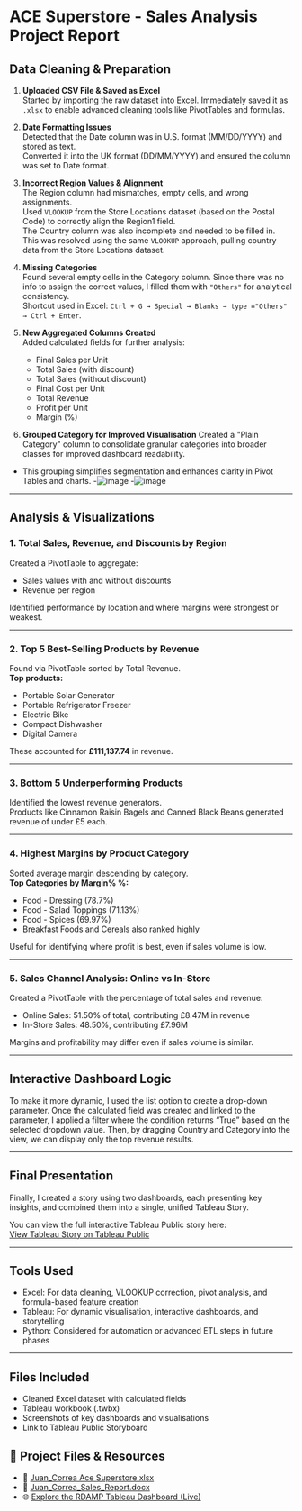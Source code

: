 # ACE Superstore - Sales Analysis Project Report

## Data Cleaning & Preparation

1. **Uploaded CSV File & Saved as Excel**  
   Started by importing the raw dataset into Excel. Immediately saved it as `.xlsx` to enable advanced cleaning tools like PivotTables and formulas.

2. **Date Formatting Issues**  
   Detected that the Date column was in U.S. format (MM/DD/YYYY) and stored as text.  
   Converted it into the UK format (DD/MM/YYYY) and ensured the column was set to Date format.

3. **Incorrect Region Values & Alignment**  
   The Region column had mismatches, empty cells, and wrong assignments.  
   Used `VLOOKUP` from the Store Locations dataset (based on the Postal Code) to correctly align the Region1 field.  
   The Country column was also incomplete and needed to be filled in. This was resolved using the same `VLOOKUP` approach, pulling country data from the Store Locations dataset.

4. **Missing Categories**  
   Found several empty cells in the Category column. Since there was no info to assign the correct values, I filled them with `"Others"` for analytical consistency.  
   Shortcut used in Excel: `Ctrl + G → Special → Blanks → type ="Others" → Ctrl + Enter`.

5. **New Aggregated Columns Created**  
   Added calculated fields for further analysis:
   - Final Sales per Unit  
   - Total Sales (with discount)  
   - Total Sales (without discount)  
   - Final Cost per Unit  
   - Total Revenue  
   - Profit per Unit  
   - Margin (%)
     
6. **Grouped Category for Improved Visualisation**
Created a "Plain Category" column to consolidate granular categories into broader classes for improved dashboard readability.

- This grouping simplifies segmentation and enhances clarity in Pivot Tables and charts.
-![image](https://github.com/user-attachments/assets/8adbd4c3-ce98-442b-b024-45af37a266e4)
-![image](https://github.com/user-attachments/assets/64bc61d9-147c-4b2e-835e-7b8a28002c64)
  
---

## Analysis & Visualizations

### 1. Total Sales, Revenue, and Discounts by Region  
Created a PivotTable to aggregate:
- Sales values with and without discounts  
- Revenue per region  

Identified performance by location and where margins were strongest or weakest.

---

### 2. Top 5 Best-Selling Products by Revenue  
Found via PivotTable sorted by Total Revenue.  
**Top products:**
- Portable Solar Generator  
- Portable Refrigerator Freezer  
- Electric Bike  
- Compact Dishwasher  
- Digital Camera  

These accounted for **£111,137.74** in revenue.

---

### 3. Bottom 5 Underperforming Products  
Identified the lowest revenue generators.  
Products like Cinnamon Raisin Bagels and Canned Black Beans generated revenue of under £5 each.

---

### 4. Highest Margins by Product Category  
Sorted average margin descending by category.  
**Top Categories by Margin% %:**
- Food - Dressing (78.7%)  
- Food - Salad Toppings (71.13%)  
- Food - Spices (69.97%)  
- Breakfast Foods and Cereals also ranked highly  

Useful for identifying where profit is best, even if sales volume is low.

---

### 5. Sales Channel Analysis: Online vs In-Store  
Created a PivotTable with the percentage of total sales and revenue:
- Online Sales: 51.50% of total, contributing £8.47M in revenue  
- In-Store Sales: 48.50%, contributing £7.96M  

Margins and profitability may differ even if sales volume is similar.

---

## Interactive Dashboard Logic

To make it more dynamic, I used the list option to create a drop-down parameter. Once the calculated field was created and linked to the parameter, I applied a filter where the condition returns “True” based on the selected dropdown value. Then, by dragging Country and Category into the view, we can display only the top revenue results.

---

## Final Presentation

Finally, I created a story using two dashboards, each presenting key insights, and combined them into a single, unified Tableau Story.

You can view the full interactive Tableau Public story here:  
[View Tableau Story on Tableau Public](https://public.tableau.com/app/profile/juan.correa./viz/RDAMP-AceSuperstore/AceSuperstoreInsights#1)

---

## Tools Used

- Excel: For data cleaning, VLOOKUP correction, pivot analysis, and formula-based feature creation  
- Tableau: For dynamic visualisation, interactive dashboards, and storytelling  
- Python: Considered for automation or advanced ETL steps in future phases

---

## Files Included

- Cleaned Excel dataset with calculated fields  
- Tableau workbook (.twbx)  
- Screenshots of key dashboards and visualisations  
- Link to Tableau Public Storyboard  

## 🔗 Project Files & Resources

 - 📂 [Juan_Correa Ace Superstore.xlsx](https://github.com/user-attachments/files/21105687/Juan_Correa.Ace.Superstore.xlsx)
 - 📄 [Juan_Correa_Sales_Report.docx](https://github.com/user-attachments/files/21105689/Juan_Correa_Sales_Report.docx)
 - 🌐 [Explore the RDAMP Tableau Dashboard (Live)](https://public.tableau.com/app/profile/juan.correa./viz/RDAMP-AceSuperstore/AceSuperstoreInsights#1)


